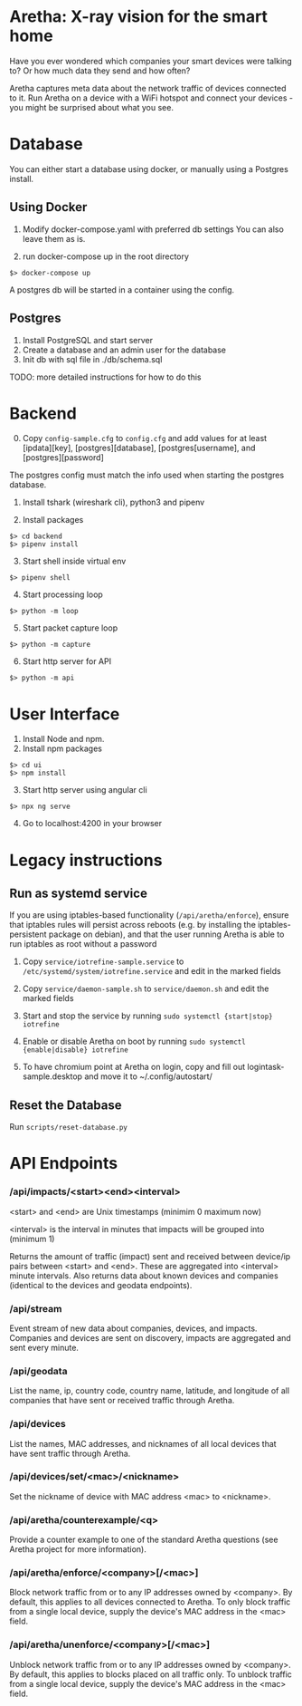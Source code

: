 # Aretha: X-ray vision for the smart home
Have you ever wondered which companies your smart devices were talking to? Or how much data they send and how often?

Aretha captures meta data about the network traffic of devices connected to it. Run Aretha on a device with a WiFi hotspot and connect your devices - you might be surprised about what you see.


# Database
You can either start a database using docker, or manually using a Postgres install.

## Using Docker
1. Modify docker-compose.yaml with preferred db settings
You can also leave them as is.

2. run docker-compose up in the root directory
```
$> docker-compose up
```
A postgres db will be started in a container using the config.

## Postgres
1. Install PostgreSQL and start server
2. Create a database and an admin user for the database
3. Init db with sql file in ./db/schema.sql

TODO: more detailed instructions for how to do this

# Backend
0. Copy `config-sample.cfg` to `config.cfg` and add values for at least [ipdata][key], [postgres][database], [postgres[username], and [postgres][password]

The postgres config must match the info used when starting the postgres database.

1. Install tshark (wireshark cli), python3 and pipenv

2. Install packages
```
$> cd backend
$> pipenv install
```

3. Start shell inside virtual env
```
$> pipenv shell
```

4. Start processing loop
```
$> python -m loop
```

5. Start packet capture loop
```
$> python -m capture
```

6. Start http server for API
```
$> python -m api
```

# User Interface
1. Install Node and npm.
2. Install npm packages
```
$> cd ui
$> npm install
```

3. Start http server using angular cli
```
$> npx ng serve
```

4. Go to localhost:4200 in your browser


# Legacy instructions

##  Run as systemd service
If you are using iptables-based functionality (`/api/aretha/enforce`), ensure that iptables rules will persist across reboots (e.g. by installing the iptables-persistent package on debian), and that the user running Aretha is able to run iptables as root without a password

1. Copy `service/iotrefine-sample.service` to `/etc/systemd/system/iotrefine.service` and edit in the marked fields

2. Copy `service/daemon-sample.sh` to `service/daemon.sh` and edit the marked fields

2. Start and stop the service by running `sudo systemctl {start|stop} iotrefine`

3. Enable or disable Aretha on boot by running `sudo systemctl {enable|disable} iotrefine`

4. To have chromium point at Aretha on login, copy and fill out logintask-sample.desktop and move it to ~/.config/autostart/

##  Reset the Database
Run `scripts/reset-database.py`

# API Endpoints

### /api/impacts/\<start>\<end>\<interval>
\<start> and \<end> are Unix timestamps (minimim 0 maximum now)

\<interval> is the interval in minutes that impacts will be grouped into (minimum 1)

Returns the amount of traffic (impact) sent and received between device/ip pairs between \<start> and \<end>. These are aggregated into \<interval> minute intervals. Also returns data about known devices and companies (identical to the devices and geodata endpoints).

### /api/stream
Event stream of new data about companies, devices, and impacts. Companies and devices are sent on discovery, impacts are aggregated and sent every minute.

### /api/geodata
List the name, ip, country code, country name, latitude, and longitude of all companies that have sent or received traffic through Aretha.

### /api/devices
List the names, MAC addresses, and nicknames of all local devices that have sent traffic through Aretha.

### /api/devices/set/\<mac>/\<nickname>
Set the nickname of device with MAC address \<mac> to \<nickname>.

### /api/aretha/counterexample/\<q>
Provide a counter example to one of the standard Aretha questions (see Aretha project for more information).

### /api/aretha/enforce/\<company>[/\<mac>]
Block network traffic from or to any IP addresses owned by \<company>. By default, this applies to all devices connected to Aretha. To only block traffic from a single local device, supply the device's MAC address in the \<mac> field.

### /api/aretha/unenforce/\<company>[/\<mac>]
Unblock network traffic from or to any IP addresses owned by \<company>. By default, this applies to blocks placed on all traffic only. To unblock traffic from a single local device, supply the device's MAC address in the \<mac> field.
